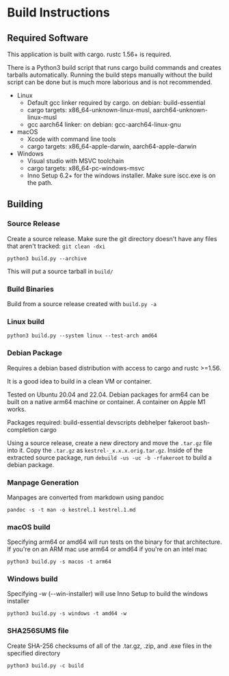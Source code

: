 # Build Instructions

## Required Software

This application is built with cargo. rustc 1.56+ is required.

There is a Python3 build script that runs cargo build commands and creates
tarballs automatically. Running the build steps manually without the
build script can be done but is much more laborious and is not recommended.

- Linux
  - Default gcc linker required by cargo. on debian: build-essential
  - cargo targets: x86_64-unknown-linux-musl, aarch64-unknown-linux-musl
  - gcc aarch64 linker: on debian: gcc-aarch64-linux-gnu
- macOS
  - Xcode with command line tools
  - cargo targets: x86_64-apple-darwin, aarch64-apple-darwin
- Windows
  - Visual studio with MSVC toolchain
  - cargo targets: x86_64-pc-windows-msvc
  - Inno Setup 6.2+ for the windows installer. Make sure iscc.exe is on
    the path.

## Building

### Source Release

Create a source release. Make sure the git directory doesn't have any files
that aren't tracked: `git clean -dxi`
```
python3 build.py --archive
```

This will put a source tarball in `build/`

### Build Binaries

Build from a source release created with `build.py -a`

### Linux build
```
python3 build.py --system linux --test-arch amd64
```

### Debian Package

Requires a debian based distribution with access to cargo and rustc >=1.56.

It is a good idea to build in a clean VM or container.


Tested on Ubuntu 20.04 and 22.04. Debian packages for arm64 can be built
on a native arm64 machine or container. A container on Apple M1 works.

Packages required: build-essential devscripts debhelper fakeroot bash-completion cargo

Using a source release, create a new directory and move the `.tar.gz`
file into it. Copy the `.tar.gz` as `kestrel-_x.x.x.orig.tar.gz`.
Inside of the extracted source package, run `debuild -us -uc -b -rfakeroot` to build
a debian package.

### Manpage Generation

Manpages are converted from markdown using pandoc

```
pandoc -s -t man -o kestrel.1 kestrel.1.md
```

### macOS build
Specifying arm64 or amd64 will run tests on the binary for
that architecture. If you're on an ARM mac use arm64 or amd64 if you're on
an intel mac
```
python3 build.py -s macos -t arm64
```

### Windows build
Specifying -w (--win-installer) will use Inno Setup to build the windows
installer

```
python3 build.py -s windows -t amd64 -w
```

### SHA256SUMS file
Create SHA-256 checksums of all of the .tar.gz, .zip, and .exe files in
the specified directory

```
python3 build.py -c build
```
